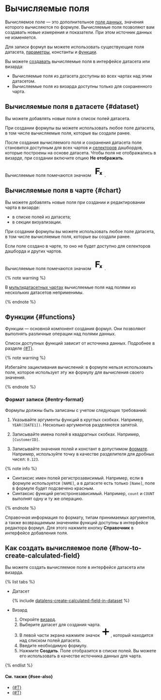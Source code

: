 # Вычисляемые поля

Вычисляемое поле — это дополнительное [поле данных](../dataset/index.md#field), значения которого вычисляются по формуле.
Вычисляемые поля позволяют вам создавать новые измерения и показатели.
При этом источник данных не изменяется.

Для записи формул вы можете использовать существующие поля датасета, [параметры](../parameters.md), константы и [функции](#functions).

Вы можете [создавать](#how-to-create-calculated-field) вычисляемые поля в интерфейсе датасета или визарда:
- Вычисляемые поля из датасета доступны во всех чартах над этим датасетом.
- Вычисляемые поля из визарда доступны только для сохраненного чарта.

## Вычисляемые поля в датасете {#dataset}

Вы можете добавлять новые поля в список полей датасета.

При создании формулы вы можете использовать любое поле датасета, в том числе вычисляемые поля, которые вы создали ранее.  

После создания вычисляемого поля и сохранения датасета поле становится доступным для всех чартов и [селекторов](../dashboard.md#selector) дашбордов, которые построены на основе датасета.
Чтобы поля не отображались в визарде, при создании включите опцию **Не отображать**.

Вычисляемые поля помечаются значком ![image](../../../_assets/datalens/formula-dataset.svg).

## Вычисляемые поля в чарте {#chart}

Вы можете добавлять новые поля при создании и редактировании чарта в визарде:

- в списке полей из датасета;
- в секции визуализации.

При создании формулы вы можете использовать любое поле датасета, в том числе вычисляемые поля, которые вы создали ранее.  

Если поле создано в чарте, то оно не будет доступно для селекторов дашборда и других чартов.

Вычисляемые поля помечаются значком ![image](../../../_assets/datalens/formula-dataset.svg).

{% note warning %}

В [мультидатасетных чартах](../chart/index.md#multi-dataset-charts) вычисляемые поля над полями из нескольких датасетов неприменимы.

{% endnote %}

## Функции {#functions}

Функции — основной компонент создания формул. Они позволяют выполнять различные операции над полями данных.

Список доступных функций зависит от источника данных. Подробнее в разделе [{#T}](../../function-ref/availability.md).

{% note warning %}

Избегайте зацикливания вычислений: в формуле нельзя использовать поле, которое использует эту же формулу для вычисления своего значения.

{% endnote %}


### Формат записи {#entry-format}

Формулы должны быть записаны с учетом следующих требований:

1. Указывайте аргументы функций в круглых скобках. Например, `YEAR([DATE1])`. Несколько аргументов разделяются запятой.

1. Записывайте имена полей в квадратных скобках. Например, `[CustomerID]`.

1. Записывайте значения полей и констант в допустимом [формате](../dataset/index.md#data-types). Например, используйте точку в качестве разделителя для дробных чисел: `0.123`.

{% note info %}

- Синтаксис имен полей регистрозависимый. Например, если в формуле используется `[NAME]`, а в датасете есть только `[Name]`, поле в формуле будет подсвечено красным.
- Синтаксис функций регистронезависимый. Например, `count` и `COUNT` выполнят одну и ту же операцию.

{% endnote %}

Справочная информация по формату, типам принимаемых аргументов, а также возвращаемым значениям функций доступны в интерфейсе редактора формул.
Для этого нажмите кнопку **Справочник** в интерфейсе добавления поля.

## Как создать вычисляемое поле {#how-to-create-calculated-field}

Вы можете создать вычисляемое поле в интерфейсе датасета или визарда.

{% list tabs %}

- Датасет

  {% include [datalens-create-calculated-field-in-dataset](../../../_includes/datalens/operations/datalens-create-calculated-field-in-dataset.md) %}

- Визард

  1. Откройте [визард](https://datalens.yandex.ru/wizard/).
  1. Выберите датасет для создания чарта.
  1. В левой части экрана нажмите значок **![image](../../../_assets/plus-sign.svg)**, который находится над списком полей датасета.
  1. Введите необходимую формулу.
  1. Нажмите **Создать**. Поле отобразится в списке полей. Вы можете его использовать в качестве источника данных для чарта.

{% endlist %}

#### См. также {#see-also}
- [{#T}](../../operations/dataset/create-field.md)
- [{#T}](../../operations/dataset/manage-row-level-security.md)
